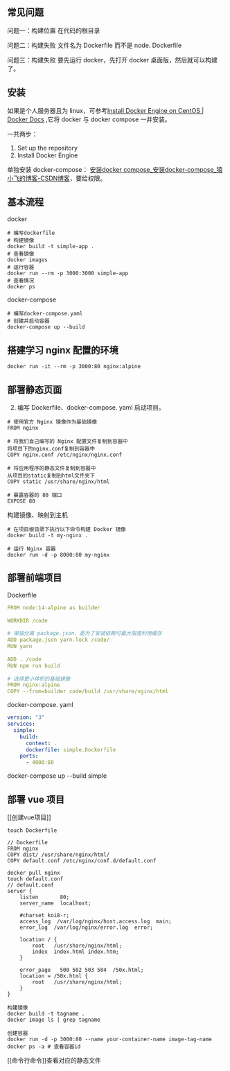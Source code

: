 ## 常见问题
问题一：构建位置
在代码的根目录

问题二：构建失败
文件名为 Dockerfile 而不是 node. Dockerfile

问题三：构建失败
要先运行 docker，先打开 docker 桌面版，然后就可以构建了。

## 安装
如果是个人服务器且为 linux，可参考[Install Docker Engine on CentOS | Docker Docs](https://docs.docker.com/engine/install/centos/#install-using-the-repository) ,它将 docker 与 docker compose 一并安装。

一共两步：
1. Set up the repository
2. Install Docker Engine

单独安装 docker-compose： [安装docker compose\_安装docker-compose\_猿小飞的博客-CSDN博客](https://blog.csdn.net/u011442726/article/details/130823392)，要给权限。
## 基本流程
docker
``` shell
# 编写dockerfile
# 构建镜像
docker build -t simple-app .
# 查看镜像
docker images
# 运行容器
docker run --rm -p 3000:3000 simple-app
# 查看情况
docker ps
```
docker-compose
``` shell
# 编写docker-compose.yaml
# 创建并启动容器
docker-compose up --build
```
## 搭建学习 nginx 配置的环境
```
docker run -it --rm -p 3000:80 nginx:alpine
```
## 部署静态页面
2. 编写 Dockerfile、docker-compose. yaml 启动项目。
```shell
# 使用官方 Nginx 镜像作为基础镜像
FROM nginx

# 将我们自己编写的 Nginx 配置文件复制到容器中
将项目下的nginx.conf复制到容器中
COPY nginx.conf /etc/nginx/nginx.conf

# 将应用程序的静态文件复制到容器中
从项目的static复制到html文件夹下
COPY static /usr/share/nginx/html

# 暴露容器的 80 端口
EXPOSE 80
```
构建镜像、映射到主机
```shell
# 在项目根目录下执行以下命令构建 Docker 镜像
docker build -t my-nginx .

# 运行 Nginx 容器
docker run -d -p 8080:80 my-nginx
```
## 部署前端项目
Dockerfile
``` yaml
FROM node:14-alpine as builder
 
WORKDIR /code
 
# 单独分离 package.json，是为了安装依赖可最大限度利用缓存
ADD package.json yarn.lock /code/
RUN yarn
 
ADD . /code
RUN npm run build
 
# 选择更小体积的基础镜像
FROM nginx:alpine
COPY --from=builder code/build /usr/share/nginx/html
```

docker-compose. yaml
``` yaml
version: "3"
services:
  simple:
    build:
      context: .
      dockerfile: simple.Dockerfile
    ports:
      - 4000:80
```

docker-compose up --build simple

## 部署 vue 项目
[[创建vue项目]]
```
touch Dockerfile

// Dockerfile
FROM nginx  
COPY dist/ /usr/share/nginx/html/  
COPY default.conf /etc/nginx/conf.d/default.conf  

docker pull nginx
touch default.conf
// default.conf
server {
    listen       80;
    server_name  localhost;

    #charset koi8-r;
    access_log  /var/log/nginx/host.access.log  main;
    error_log  /var/log/nginx/error.log  error;

    location / {
        root   /usr/share/nginx/html;
        index  index.html index.htm;
    }

    error_page   500 502 503 504  /50x.html;
    location = /50x.html {
        root   /usr/share/nginx/html;
    }
}

构建镜像
docker build -t tagname .
docker image ls | grep tagname

创建容器
docker run -d -p 3000:80 --name your-container-name image-tag-name
docker ps -a # 查看容器id
```
[[命令行命令]]查看对应的静态文件

